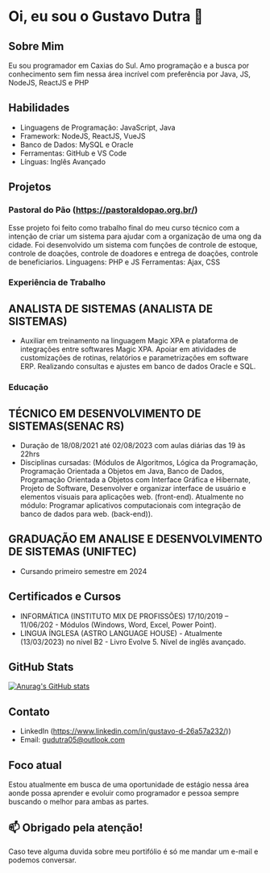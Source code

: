 # Oi, eu sou o Gustavo Dutra 👋

## Sobre Mim
Eu sou programador em Caxias do Sul. Amo programação e a busca por conhecimento sem fim nessa área incrível com preferência por Java, JS, NodeJS, ReactJS e PHP

## Habilidades
- Linguagens de Programação: JavaScript, Java
- Framework: NodeJS, ReactJS, VueJS
- Banco de Dados: MySQL e Oracle
- Ferramentas: GitHub e VS Code
- Línguas: Inglês Avançado

## Projetos
### Pastoral do Pão (https://pastoraldopao.org.br/)
Esse projeto foi feito como trabalho final do meu curso técnico com a intenção de criar um sistema para ajudar com a organização de uma ong da cidade.
Foi desenvolvido um sistema com funções de controle de estoque, controle de doações, controle de doadores e entrega de doações, controle de beneficiarios.
Linguagens: PHP e JS
Ferramentas: Ajax, CSS

### Experiência de Trabalho
## ANALISTA DE SISTEMAS (ANALISTA DE SISTEMAS)
- Auxiliar em treinamento na linguagem Magic XPA e plataforma de integrações entre softwares Magic XPA. Apoiar em atividades de customizações de rotinas, relatórios e parametrizações em software ERP. Realizando consultas e ajustes em banco de dados Oracle e SQL.

### Educação
## TÉCNICO EM DESENVOLVIMENTO DE SISTEMAS(SENAC RS) 
- Duração de 18/08/2021 até 02/08/2023 com aulas diárias das 19 às 22hrs
- Disciplinas cursadas:
(Módulos de Algoritmos, Lógica da Programação, Programação Orientada a Objetos em Java, Banco de Dados, Programação Orientada a Objetos com Interface Gráfica e Hibernate, Projeto de Software, Desenvolver e organizar interface de usuário e elementos visuais para aplicações web. (front-end). Atualmente no módulo:  Programar aplicativos computacionais com integração de banco de dados para web. (back-end)).
## GRADUAÇÃO EM ANALISE E DESENVOLVIMENTO DE SISTEMAS (UNIFTEC)
- Cursando primeiro semestre em 2024

## Certificados e Cursos
- INFORMÁTICA (INSTITUTO MIX DE PROFISSÕES) 17/10/2019 – 11/06/202 - Módulos (Windows, Word, Excel, Power Point).
- LINGUA ÍNGLESA (ASTRO LANGUAGE HOUSE) - Atualmente (13/03/2023) no nível B2 - Livro Evolve 5. Nível de inglês avançado.

## GitHub Stats
[![Anurag's GitHub stats](https://github-readme-stats.vercel.app/api?username=guDutra)](https://github.com/anuraghazra/github-readme-stats)
## Contato
- LinkedIn (https://www.linkedin.com/in/gustavo-d-26a57a232/))
- Email: gudutra05@outlook.com

## Foco atual
Estou atualmente em busca de uma oportunidade de estágio nessa área aonde possa aprender e evoluir como programador e pessoa sempre buscando o melhor para ambas as partes.

## 📫 Obrigado pela atenção!
Caso teve alguma duvida sobre meu portifólio é só me mandar um e-mail e podemos conversar.


